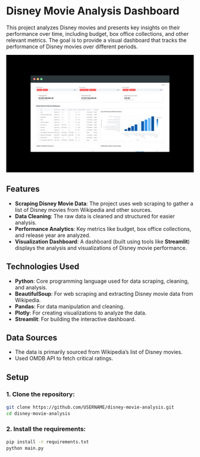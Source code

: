 # Disney Movie Analysis Dashboard

This project analyzes Disney movies and presents key insights on their performance over time, including budget, box office collections, and other relevant metrics. The goal is to provide a visual dashboard that tracks the performance of Disney movies over different periods.

![Screenshot](images/dashboard.png)
## Features

- **Scraping Disney Movie Data**: The project uses web scraping to gather a list of Disney movies from Wikipedia and other sources.
- **Data Cleaning**: The raw data is cleaned and structured for easier analysis.
- **Performance Analytics**: Key metrics like budget, box office collections, and release year are analyzed.
- **Visualization Dashboard**: A dashboard (built using tools like **Streamlit**) displays the analysis and visualizations of Disney movie performance.

## Technologies Used

- **Python**: Core programming language used for data scraping, cleaning, and analysis.
- **BeautifulSoup**: For web scraping and extracting Disney movie data from Wikipedia.
- **Pandas**: For data manipulation and cleaning.
- **Plotly**: For creating visualizations to analyze the data.
- **Streamlit**: For building the interactive dashboard.
  
## Data Sources

- The data is primarily sourced from Wikipedia’s list of Disney movies.
- Used OMDB API to fetch critical ratings.

## Setup

### 1. Clone the repository:
```bash
git clone https://github.com/USERNAME/disney-movie-analysis.git
cd disney-movie-analysis
```
### 2. Install the requirements:
```bash
pip install -r requirements.txt
python main.py
```

